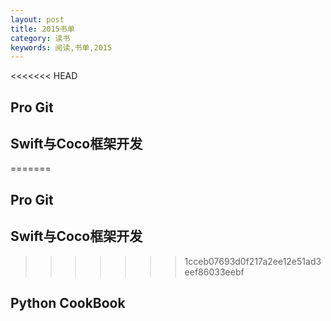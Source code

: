 ```yaml
---
layout: post
title: 2015书单
category: 读书
keywords: 阅读,书单,2015
---
```


<<<<<<< HEAD
## Pro Git


 
## Swift与Coco框架开发



=======
## Pro Git 

## Swift与Coco框架开发

>>>>>>> 1cceb07693d0f217a2ee12e51ad3eef86033eebf
## Python CookBook

